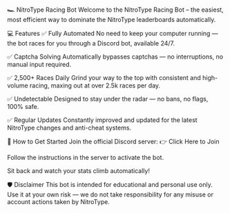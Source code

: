 🏎️ NitroType Racing Bot
Welcome to the NitroType Racing Bot – the easiest, most efficient way to dominate the NitroType leaderboards automatically.

💻 Features
✅ Fully Automated
No need to keep your computer running — the bot races for you through a Discord bot, available 24/7.

✅ Captcha Solving
Automatically bypasses captchas — no interruptions, no manual input required.

✅ 2,500+ Races Daily
Grind your way to the top with consistent and high-volume racing, maxing out at over 2.5k races per day.

✅ Undetectable
Designed to stay under the radar — no bans, no flags, 100% safe.

✅ Regular Updates
Constantly improved and updated for the latest NitroType changes and anti-cheat systems.

📲 How to Get Started
Join the official Discord server:
👉 Click Here to Join

Follow the instructions in the server to activate the bot.

Sit back and watch your stats climb automatically!

🛡️ Disclaimer
This bot is intended for educational and personal use only. Use it at your own risk — we do not take responsibility for any misuse or account actions taken by NitroType.
